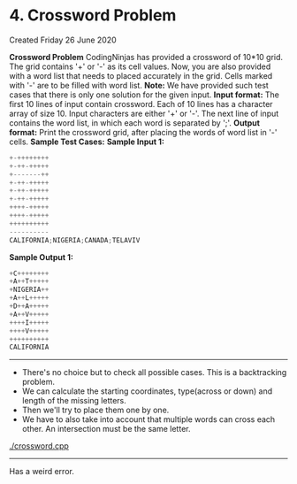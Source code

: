 # 4. Crossword Problem
Created Friday 26 June 2020

**Crossword Problem**
CodingNinjas has provided a crossword of 10*10 grid. The grid contains '+' or '-' as its cell values. Now, you are also provided with a word list that needs to placed accurately in the grid. Cells marked with '-' are to be filled with word list.
**Note:** We have provided such test cases that there is only one solution for the given input.
**Input format:**
The first 10 lines of input contain crossword. Each of 10 lines has a character array of size 10. Input characters are either '+' or '-'.
The next line of input contains the word list, in which each word is separated by ';'.
**Output format:**
Print the crossword grid, after placing the words of word list in '-' cells.
**Sample Test Cases:**
**Sample Input 1:**
```c++
+-++++++++
+-++-+++++
+-------++
+-++-+++++
+-++-+++++
+-++-+++++
++++-+++++
++++-+++++
++++++++++
----------
CALIFORNIA;NIGERIA;CANADA;TELAVIV
```

**Sample Output 1:**
```c++
+C++++++++
+A++T+++++
+NIGERIA++
+A++L+++++
+D++A+++++
+A++V+++++
++++I+++++
++++V+++++
++++++++++
CALIFORNIA
```

*****


* There's no choice but to check all possible cases. This is a backtracking problem.
* We can calculate the starting coordinates, type(across or down) and length of the missing letters.
* Then we'll try to place them one by one.
* We have to also take into account that multiple words can cross each other. An intersection must be the same letter.

[./crossword.cpp](./4._Crossword_Problem/crossword.cpp)

*****

Has a weird error.

